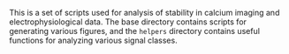 This is a set of scripts used for analysis of stability in calcium imaging and electrophysiological data.   The base directory contains scripts for generating various figures, and the ``helpers`` directory contains useful functions for analyzing various signal classes.
